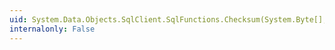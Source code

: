 ```yaml
---
uid: System.Data.Objects.SqlClient.SqlFunctions.Checksum(System.Byte[],System.Byte[],System.Byte[])
internalonly: False
---
```

